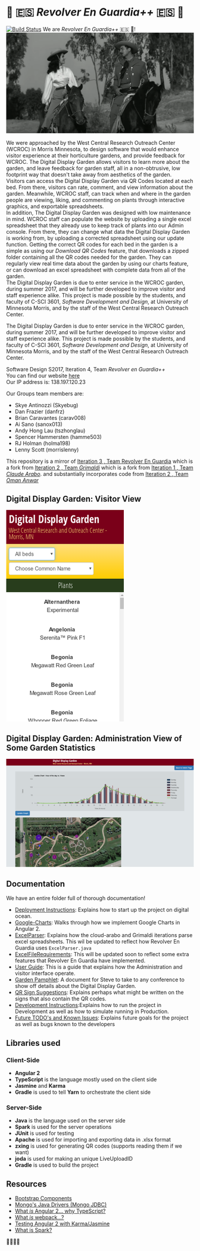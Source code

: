 # :movie_camera: :es: *Revolver En Guardia++* :es: :movie_camera:  
[![Build Status](https://travis-ci.org/UMM-CSci-3601-S17/digital-display-garden-iteration-4-revolverenguardia-1.svg?branch=master)](https://travis-ci.org/UMM-CSci-3601-S17/digital-display-garden-iteration-4-revolverenguardia-1)   We are *Revolver En Guardia++* :es: :movie_camera:!  
[![IMAGE ALT TEXT HERE](Documentation/Graphics/RevolverEnGuardia.png)](https://youtu.be/Szy2T0uHCU0)   

We were approached by the West Central Research Outreach Center (WCROC) in Morris Minnesota, to design software that would enhance visitor experience at their horticulture gardens, and provide feedback for WCROC. The Digital Display Garden allows visitors to learn more about the garden, and leave feedback for garden staff, all in a non-obtrusive, low footprint way that doesn't take away from aesthetics of the garden.  
Visitors can access the Digital Display Garden via QR Codes located at each bed. From there, visitors can rate, comment, and view information about the garden. Meanwhile, WCROC staff, can track when and where in the garden people are viewing, liking, and commenting on plants through interactive graphics, and exportable spreadsheets.  
In addition, The Digital Display Garden was designed with low maintenance in mind. WCROC staff can populate the website by uploading a single excel spreadsheet that they already use to keep track of plants into our Admin console. From there, they can change what data the Digital Display Garden is working from, by uploading a corrected spreadsheet using our update function. Getting the correct QR codes for each bed in the garden is a simple as using our *Download QR Codes* feature, that downloads a zipped folder containing all the QR codes needed for the garden. They can regularly view real time data about the garden by using our charts feature, or can download an excel spreadsheet with complete data from all of the garden.   
The Digital Display Garden is due to enter service in the WCROC garden, during summer 2017, and will be further developed to improve visitor and staff experience alike. This project is made possible by the students, and faculty of C-SCI 3601, *Software Development and Design*, at University of Minnesota Morris, and by the staff of the West Central Research Outreach Center.

The Digital Display Garden is due to enter service in the WCROC garden, during summer 2017, and will be further developed to improve visitor and staff experience alike. This project is made possible by the students, and faculty of C-SCI 3601, *Software Development and Design*, at University of Minnesota Morris, and by the staff of the West Central Research Outreach Center.

Software Design S2017, Iteration 4, Team _Revolver en Guardia++_  
You can find our website [here](http://revolverenguardia.dungeon.website)  
Our IP address is: 138.197.120.23

Our Groups team members are:
* Skye Antinozzi (Skyebug)
* Dan Frazier (danfrz)
* Brian Caravantes (carav008)
* Ai Sano (sanox013)
* Andy Hong Lau (tszhonglau)
* Spencer Hammersten (hamme503)
* RJ Holman (holma198)
* Lenny Scott (morrislenny)

This repository is a mirror of [Iteration 3 , Team  Revolver En Guardia](https://github.com/UMM-CSci-3601-S17/digital-display-garden-iteration-4-revolverenguardia-1)
which is a fork from [Iteration 2 , Team _Grimaldi_](https://github.com/UMM-CSci-3601-S17/digital-display-garden-iteration-2-grimaldi.git)
which is a fork from [Iteration 1 , Team _Claude Arabo_](https://github.com/UMM-CSci-3601-S17/digital-display-garden-iteration-1-claudearabo).
and substantially incorporates code from [Iteration 2 , Team _Oman Anwar_](https://github.com/UMM-CSci-3601-S17/digital-display-garden-iteration-2-omaranwar.git)


## Digital Display Garden: Visitor View
![IMAGE ALT TEXT HERE](Documentation/Graphics/DigitalDisplayGarden.png)

## Digital Display Garden: Administration View of Some Garden Statistics
![IMAGE ALT TEXT HERE](Documentation/Graphics/DigitalDisplayGardenCharts.png)


## Documentation  
We have an entire folder full of thorough documentation!
* [Deployment Instructions](/Documentation/DEPLOY.MD): Explains how to start up the project on digital ocean.  
* [Google-Charts](/Documentation/Google-Charts.md): Walks through how we implement Google Charts in Angular 2.  
* [ExcelParser](/Documentation/ExcelParser.md): Explains how the cloud-arabo and Grimaldi iterations parse excel spreadsheets. This wil be updated to reflect how Revolver En Guardia uses `ExcelParser.java`  
* [ExcelFileRequirements](/Documentation/ExcelFileRequirements.md): This will be updated soon to reflect some extra features that Revolver En Guardia have implemented.
* [User Guide](/Documentation/UserGuide/DDGUserGuide-RevolverenGuardia.pdf): This is a guide that explains how the Administration and visitor interface operate.
* [Garden Pamphlet](/Documentation/Pamphlet.md): A document for Steve to take to any conference to show off details about the Digital Display Garden.
* [QR Sign Suggestions](/Documentation/QR-Sign-Suggestions.md): Explains perhaps what might be written on the signs that also contain the QR codes.
* [Development Instructions](/Documentation/Development.md):Explains how to run the project in Development as well as how to simulate running in Production. 
* [Future TODO's and Known Issues](): Explains future goals for the project as well as bugs known to the developers


## Libraries used
### Client-Side
* **Angular 2** 
* **TypeScript** is the language mostly used on the client side
* **Jasmine** and **Karma**
* **Gradle** is used to tell **Yarn** to orchestrate the client side 

### Server-Side
* **Java** is the language used on the server side
* **Spark** is used for the server operations
* **JUnit** is used for testing
* **Apache** is used for importing and exporting data in .xlsx format
* **zxing** is used for generating QR codes (supports reading them if we want)
* **joda** is used for making an unique LiveUploadID
* **Gradle** is used to build the project 

## Resources

- [Bootstrap Components][bootstrap]
- [Mongo's Java Drivers (Mongo JDBC)][mongo-jdbc]
- [What _is_ Angular 2... why TypeScript?][angular-2]
- [What _is_ webpack...?][whats-webpack]
- [Testing Angular 2 with Karma/Jasmine][angular2-karma-jasmine]
- [What is Spark?](http://sparkjava.com/documentation.html)

[angular-2]: https://www.infoq.com/articles/Angular2-TypeScript-High-Level-Overview
[angular2-karma-jasmine]: http://twofuckingdevelopers.com/2016/01/testing-angular-2-with-karma-and-jasmine/
[labtasks]: LABTASKS.md
[travis]: https://travis-ci.org/
[whats-webpack]: https://webpack.github.io/docs/what-is-webpack.html
[bootstrap]: https://getbootstrap.com/components/
[mongo-jdbc]: https://docs.mongodb.com/ecosystem/drivers/java/  

:octopus::fork_and_knife::rice::sushi:
